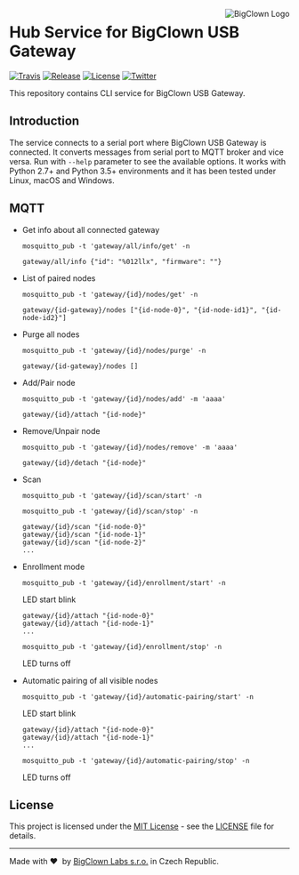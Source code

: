 <a href="https://www.bigclown.com"><img src="https://s3.eu-central-1.amazonaws.com/bigclown/gh-readme-logo.png" alt="BigClown Logo" align="right"></a>

# Hub Service for BigClown USB Gateway

[![Travis](https://img.shields.io/travis/bigclownlabs/bch-usb-gateway/master.svg)](https://travis-ci.org/bigclownlabs/bch-usb-gateway)
[![Release](https://img.shields.io/github/release/bigclownlabs/bch-usb-gateway.svg)](https://github.com/bigclownlabs/bch-usb-gateway/releases)
[![License](https://img.shields.io/github/license/bigclownlabs/bch-usb-gateway.svg)](https://github.com/bigclownlabs/bch-usb-gateway/blob/master/LICENSE)
[![Twitter](https://img.shields.io/twitter/follow/BigClownLabs.svg?style=social&label=Follow)](https://twitter.com/BigClownLabs)

This repository contains CLI service for BigClown USB Gateway.

## Introduction

The service connects to a serial port where BigClown USB Gateway is connected.
It converts messages from serial port to MQTT broker and vice versa.
Run with `--help` parameter to see the available options.
It works with Python 2.7+ and Python 3.5+ environments and it has been tested under Linux, macOS and Windows.


## MQTT

* Get info about all connected gateway
  ```
  mosquitto_pub -t 'gateway/all/info/get' -n
  ```

  ```
  gateway/all/info {"id": "%012llx", "firmware": ""}
  ```

* List of paired nodes
  ```
  mosquitto_pub -t 'gateway/{id}/nodes/get' -n
  ```

  ```
  gateway/{id-gateway}/nodes ["{id-node-0}", "{id-node-id1}", "{id-node-id2}"]
  ```

* Purge all nodes
  ```
  mosquitto_pub -t 'gateway/{id}/nodes/purge' -n
  ```

  ```
  gateway/{id-gateway}/nodes []
  ```

* Add/Pair node
  ```
  mosquitto_pub -t 'gateway/{id}/nodes/add' -m 'aaaa'
  ```

  ```
  gateway/{id}/attach "{id-node}"
  ```

* Remove/Unpair node
  ```
  mosquitto_pub -t 'gateway/{id}/nodes/remove' -m 'aaaa'
  ```

  ```
  gateway/{id}/detach "{id-node}"
  ```

* Scan

  ```
  mosquitto_pub -t 'gateway/{id}/scan/start' -n
  ```

  ```
  mosquitto_pub -t 'gateway/{id}/scan/stop' -n
  ```

  ```
  gateway/{id}/scan "{id-node-0}"
  gateway/{id}/scan "{id-node-1}"
  gateway/{id}/scan "{id-node-2}"
  ...
  ```

* Enrollment mode

  ```
  mosquitto_pub -t 'gateway/{id}/enrollment/start' -n
  ```
  LED start blink
  ```
  gateway/{id}/attach "{id-node-0}"
  gateway/{id}/attach "{id-node-1}"
  ...
  ```

  ```
  mosquitto_pub -t 'gateway/{id}/enrollment/stop' -n
  ```
  LED turns off


* Automatic pairing of all visible nodes

  ```
  mosquitto_pub -t 'gateway/{id}/automatic-pairing/start' -n
  ```
  LED start blink
  ```
  gateway/{id}/attach "{id-node-0}"
  gateway/{id}/attach "{id-node-1}"
  ...
  ```

  ```
  mosquitto_pub -t 'gateway/{id}/automatic-pairing/stop' -n
  ```
  LED turns off


## License

This project is licensed under the [MIT License](https://opensource.org/licenses/MIT/) - see the [LICENSE](LICENSE) file for details.

---

Made with &#x2764;&nbsp; by [BigClown Labs s.r.o.](https://www.bigclown.com) in Czech Republic.

